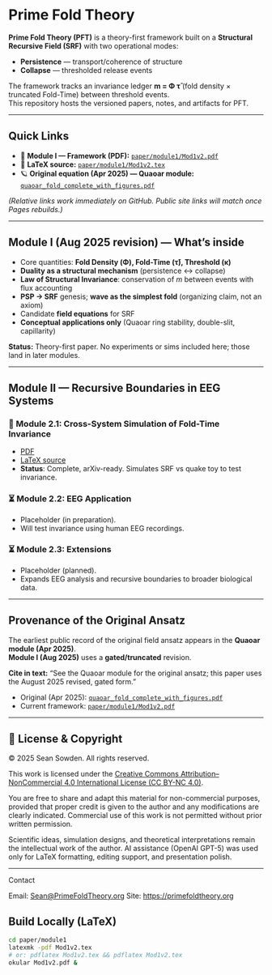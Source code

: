 # Prime Fold Theory

**Prime Fold Theory (PFT)** is a theory-first framework built on a **Structural Recursive Field (SRF)** with two operational modes:
- **Persistence** — transport/coherence of structure
- **Collapse** — thresholded release events

The framework tracks an invariance ledger **m = Φ τ̄** (fold density × truncated Fold-Time) between threshold events.  
This repository hosts the versioned papers, notes, and artifacts for PFT.

---

## Quick Links

- 📄 **Module I — Framework (PDF):** [`paper/module1/Mod1v2.pdf`](paper/module1/Mod1v2.pdf)  
- 🧪 **LaTeX source:** [`paper/module1/Mod1v2.tex`](paper/module1/Mod1v2.tex)  
- 🪐 **Original equation (Apr 2025) — Quaoar module:** [`quaoar_fold_complete_with_figures.pdf`](quaoar_fold_complete_with_figures.pdf)

*(Relative links work immediately on GitHub. Public site links will match once Pages rebuilds.)*

---

## Module I (Aug 2025 revision) — What’s inside

- Core quantities: **Fold Density (Φ), Fold-Time (τ̄), Threshold (κ)**
- **Duality as a structural mechanism** (persistence ↔ collapse)
- **Law of Structural Invariance**: conservation of *m* between events with flux accounting
- **PSP → SRF** genesis; **wave as the simplest fold** (organizing claim, not an axiom)
- Candidate **field equations** for SRF
- **Conceptual applications only** (Quaoar ring stability, double-slit, capillarity)

**Status:** Theory-first paper. No experiments or sims included here; those land in later modules.

---

## Module II — Recursive Boundaries in EEG Systems

### 📄 Module 2.1: Cross-System Simulation of Fold-Time Invariance
- [PDF](paper/module2.1/mod2p1.pdf)  
- [LaTeX source](paper/module2.1/mod2p1.tex)  
- **Status**: Complete, arXiv-ready. Simulates SRF vs quake toy to test invariance.

### ⏳ Module 2.2: EEG Application
- Placeholder (in preparation).  
- Will test invariance using human EEG recordings.

### ⏳ Module 2.3: Extensions
- Placeholder (planned).  
- Expands EEG analysis and recursive boundaries to broader biological data.

---

## Provenance of the Original Ansatz

The earliest public record of the original field ansatz appears in the **Quaoar module (Apr 2025)**.  
**Module I (Aug 2025)** uses a **gated/truncated** revision.

**Cite in text:** “See the Quaoar module for the original ansatz; this paper uses the August 2025 revised, gated form.”

- Original (Apr 2025): [`quaoar_fold_complete_with_figures.pdf`](quaoar_fold_complete_with_figures.pdf)  
- Current framework: [`paper/module1/Mod1v2.pdf`](paper/module1/Mod1v2.pdf)

---

## 📜 License & Copyright

© 2025 Sean Sowden. All rights reserved.

This work is licensed under the 
[Creative Commons Attribution–NonCommercial 4.0 International License (CC BY-NC 4.0)](https://creativecommons.org/licenses/by-nc/4.0/).

You are free to share and adapt this material for non-commercial purposes, 
provided that proper credit is given to the author and any modifications are 
clearly indicated. Commercial use of this work is not permitted without prior 
written permission.

Scientific ideas, simulation designs, and theoretical interpretations remain 
the intellectual work of the author. AI assistance (OpenAI GPT-5) was used 
only for LaTeX formatting, editing support, and presentation polish.


---

Contact

Email: Sean@PrimeFoldTheory.org
Site: https://primefoldtheory.org

## Build Locally (LaTeX)

```bash
cd paper/module1
latexmk -pdf Mod1v2.tex
# or: pdflatex Mod1v2.tex && pdflatex Mod1v2.tex
okular Mod1v2.pdf &
